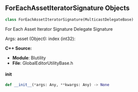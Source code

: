 ## ForEachAssetIteratorSignature Objects

```python
class ForEachAssetIteratorSignature(MulticastDelegateBase)
```

For Each Asset Iterator Signature  Delegate Signature

Args:
    asset (Object): 
    index (int32):

**C++ Source:**

- **Module**: Blutility
- **File**: GlobalEditorUtilityBase.h

<a id="unreal.ForEachAssetIteratorSignature.__init__"></a>

#### __init__

```python
def __init__(*args: Any, **kwargs: Any) -> None
```

<a id="unreal.OnAsyncCaptureSceneComplete"></a>